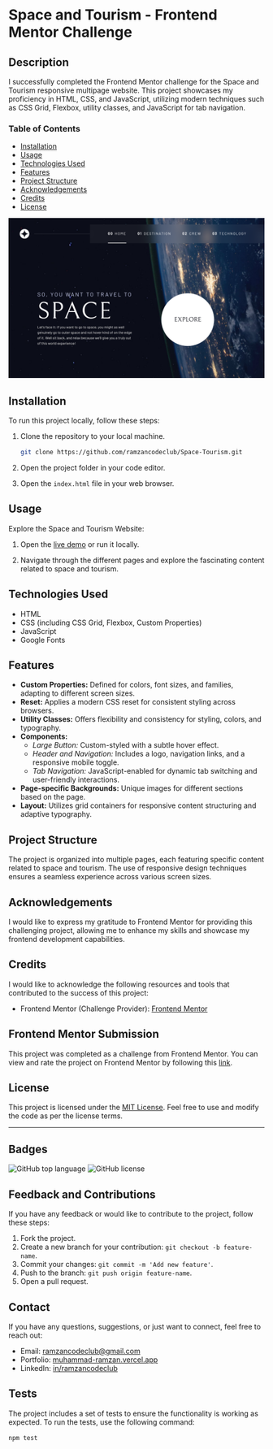 # Space and Tourism - Frontend Mentor Challenge

## Description

I successfully completed the Frontend Mentor challenge for the Space and Tourism responsive multipage website. This project showcases my proficiency in HTML, CSS, and JavaScript, utilizing modern techniques such as CSS Grid, Flexbox, utility classes, and JavaScript for tab navigation.

### Table of Contents

- [Installation](#installation)
- [Usage](#usage)
- [Technologies Used](#technologies-used)
- [Features](#features)
- [Project Structure](#project-structure)
- [Acknowledgements](#acknowledgements)
- [Credits](#credits)
- [License](#license)

![Space and Tourism Website Screenshot](assets/space-tourism-thumbnail.png)

## Installation

To run this project locally, follow these steps:

1. Clone the repository to your local machine.
    ```bash
    git clone https://github.com/ramzancodeclub/Space-Tourism.git
    ```

2. Open the project folder in your code editor.

3. Open the `index.html` file in your web browser.

## Usage

Explore the Space and Tourism Website:

1. Open the [live demo](https://space-tourism-tau-indol.vercel.app/) or run it locally.

2. Navigate through the different pages and explore the fascinating content related to space and tourism.

## Technologies Used

- HTML
- CSS (including CSS Grid, Flexbox, Custom Properties)
- JavaScript
- Google Fonts

## Features

- **Custom Properties:** Defined for colors, font sizes, and families, adapting to different screen sizes.
- **Reset:** Applies a modern CSS reset for consistent styling across browsers.
- **Utility Classes:** Offers flexibility and consistency for styling, colors, and typography.
- **Components:**
  - *Large Button:* Custom-styled with a subtle hover effect.
  - *Header and Navigation:* Includes a logo, navigation links, and a responsive mobile toggle.
  - *Tab Navigation:* JavaScript-enabled for dynamic tab switching and user-friendly interactions.
- **Page-specific Backgrounds:** Unique images for different sections based on the page.
- **Layout:** Utilizes grid containers for responsive content structuring and adaptive typography.

## Project Structure

The project is organized into multiple pages, each featuring specific content related to space and tourism. The use of responsive design techniques ensures a seamless experience across various screen sizes.

## Acknowledgements

I would like to express my gratitude to Frontend Mentor for providing this challenging project, allowing me to enhance my skills and showcase my frontend development capabilities.

## Credits

I would like to acknowledge the following resources and tools that contributed to the success of this project:

- Frontend Mentor (Challenge Provider): [Frontend Mentor](https://www.frontendmentor.io/)

## Frontend Mentor Submission

This project was completed as a challenge from Frontend Mentor. You can view and rate the project on Frontend Mentor by following this [link](https://www.frontendmentor.io/solutions/responsive-landing-page-using-css-grid-and-flex-HIME4Mzbab).

## License

This project is licensed under the [MIT License](LICENSE). Feel free to use and modify the code as per the license terms.

---

## Badges

![GitHub top language](https://img.shields.io/github/languages/top/ramzancodeclub/Space-Tourism)
![GitHub license](https://img.shields.io/github/license/ramzancodeclub/Space-Tourism)

## Feedback and Contributions

If you have any feedback or would like to contribute to the project, follow these steps:

1. Fork the project.
2. Create a new branch for your contribution: `git checkout -b feature-name`.
3. Commit your changes: `git commit -m 'Add new feature'`.
4. Push to the branch: `git push origin feature-name`.
5. Open a pull request.

## Contact

If you have any questions, suggestions, or just want to connect, feel free to reach out:

- Email: [ramzancodeclub@gmail.com](ramzancodeclub@gmail.com)
- Portfolio: [muhammad-ramzan.vercel.app](https://muhammad-ramzan.vercel.app/)
- LinkedIn: [in/ramzancodeclub](https://www.linkedin.com/in/ramzancodeclub/)

## Tests

The project includes a set of tests to ensure the functionality is working as expected. To run the tests, use the following command:
```bash
npm test

